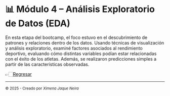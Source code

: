 # 📊 Módulo 4 – Análisis Exploratorio de Datos (EDA)

En esta etapa del bootcamp, el foco estuvo en el descubrimiento de patrones y relaciones dentro de los datos. Usando técnicas de visualización y análisis exploratorio, examiné factores asociados al rendimiento deportivo, evaluando cómo distintas variables podían estar relacionadas con el éxito de los atletas. Además, se realizaron predicciones simples a partir de las características observadas.

👉🏻[Regresar](https://github.com/AncorethaX/Portafolio-Bootcamp-Ciencia-de-Datos/tree/main)

---
<sub>© 2025 - Creado por *Ximena Jaque Neira*</sub>
